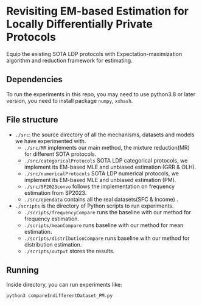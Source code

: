 # Revisiting EM-based Estimation for Locally Differentially Private Protocols
Equip the existing SOTA LDP protocols with Expectation-maximization algorithm and reduction framework for estimating.

## Dependencies
To run the experiments in this repo, you may need to use python3.8 or later version, you need to install package `numpy`, `xxhash`. 

## File structure
- `./src`: the source directory of all the mechanisms, datasets and models we have experimented with.
  - `./src/MR` implements our main method, the mixture reduction(MR) for different SOTA protocols.
  - `./src/categoricalProtocols` SOTA LDP categorical protocols, we implement its EM-based MLE and unbiased estimation (GRR & OLH).
  - `./src/numericalProtocols`  SOTA LDP numerical protocols, we implement its EM-based MLE and unbiased estimation (PM).
  - `./src/SP2023convo` follows the implementation on frequency estimation from SP2023.
  - `./src/opendata` contains all the real datasets(SFC & Income) .
- `./scripts` is the directory of Python scripts to run experiments.
  - `./scripts/frequencyCompare` runs the baseline with our method for frequency estimation.
  - `./scripts/meanCompare` runs baseline with our method for mean estimation.
  - `./scripts/distributionCompare` runs baseline with our method for distribution estimation.
  - `./scripts/output` stores the results.
 
## Running
Inside directory, you can run experiments like:
```
python3 compareIndifferentDataset_PM.py



